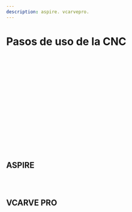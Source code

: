 ```yaml
---
description: aspire. vcarvepro.
---
```


# Pasos de uso de la CNC



<div>

<figure><img src="../../.gitbook/assets/imagen_2023-11-11_020204808.png" alt=""><figcaption></figcaption></figure>

 

<figure><img src="../../.gitbook/assets/imagen_2023-11-11_020241025.png" alt=""><figcaption></figcaption></figure>

</div>

<div>

<figure><img src="../../.gitbook/assets/imagen_2023-11-11_020356830.png" alt=""><figcaption></figcaption></figure>

 

<figure><img src="../../.gitbook/assets/imagen_2023-11-11_020413452.png" alt=""><figcaption></figcaption></figure>

 

<figure><img src="../../.gitbook/assets/imagen_2023-11-11_020430621.png" alt=""><figcaption></figcaption></figure>

</div>

<div>

<figure><img src="../../.gitbook/assets/imagen_2023-11-11_020444388.png" alt=""><figcaption></figcaption></figure>

 

<figure><img src="../../.gitbook/assets/imagen_2023-11-11_020602525 (1).png" alt=""><figcaption></figcaption></figure>

</div>



<figure><img src="../../.gitbook/assets/imagen_2023-11-11_020513960.png" alt=""><figcaption></figcaption></figure>

<div>

<figure><img src="../../.gitbook/assets/imagen_2023-11-11_020544660.png" alt=""><figcaption></figcaption></figure>

 

<figure><img src="../../.gitbook/assets/imagen_2023-11-11_020615106.png" alt=""><figcaption></figcaption></figure>

 

<figure><img src="../../.gitbook/assets/imagen_2023-11-11_020644133.png" alt=""><figcaption></figcaption></figure>

</div>

<div>

<figure><img src="../../.gitbook/assets/imagen_2023-11-11_020708781.png" alt=""><figcaption></figcaption></figure>

 

<figure><img src="../../.gitbook/assets/imagen_2023-11-11_020728479.png" alt=""><figcaption></figcaption></figure>

 

<figure><img src="../../.gitbook/assets/imagen_2023-11-11_020803738.png" alt=""><figcaption></figcaption></figure>

</div>



<figure><img src="../../.gitbook/assets/imagen_2023-11-11_021611209 (1).png" alt=""><figcaption></figcaption></figure>

<div>

<figure><img src="../../.gitbook/assets/imagen_2023-11-11_021633428.png" alt=""><figcaption></figcaption></figure>

 

<figure><img src="../../.gitbook/assets/imagen_2023-11-11_021643874.png" alt=""><figcaption></figcaption></figure>

 

<figure><img src="../../.gitbook/assets/imagen_2023-11-11_021657555.png" alt=""><figcaption></figcaption></figure>

</div>

<figure><img src="../../.gitbook/assets/imagen_2023-11-11_021709519.png" alt=""><figcaption></figcaption></figure>

## ASPIRE

<figure><img src="../../.gitbook/assets/imagen_2023-11-11_020459812.png" alt=""><figcaption></figcaption></figure>

<div>

<figure><img src="../../.gitbook/assets/imagen_2023-11-11_020525489.png" alt=""><figcaption></figcaption></figure>

 

<figure><img src="../../.gitbook/assets/imagen_2023-11-11_162126785.png" alt=""><figcaption></figcaption></figure>

</div>

## VCARVE PRO

<figure><img src="../../.gitbook/assets/imagen_2023-11-11_023157794.png" alt=""><figcaption></figcaption></figure>

<figure><img src="../../.gitbook/assets/image (5) (1).png" alt=""><figcaption></figcaption></figure>
